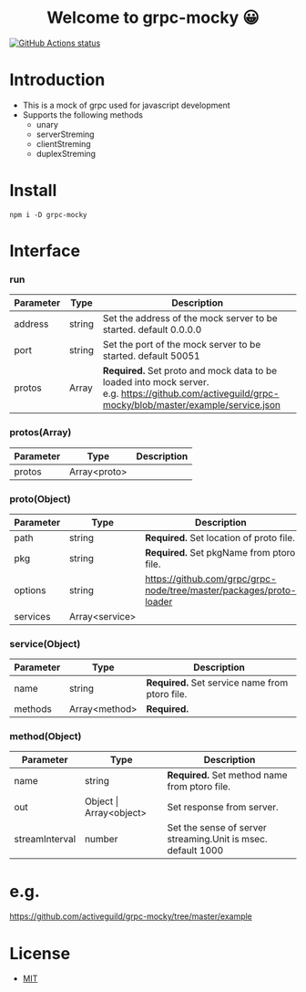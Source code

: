 <h1 align="center">Welcome to grpc-mocky 😀</h1>

<p align="left">
  <a href="https://github.com/actions/setup-node"><img alt="GitHub Actions status" src="https://github.com/activeguild/grpc-mocky/workflows/automatic%20release/badge.svg" style="max-width:100%;"></a>
</p>

# Introduction

- This is a mock of grpc used for javascript development
- Supports the following methods
  - unary
  - serverStreming
  - clientStreming
  - duplexStreming

# Install

```shell
npm i -D grpc-mocky
```

# Interface

### run

| Parameter | Type   | Description                                                                                                                                                  |
| --------- | ------ | ------------------------------------------------------------------------------------------------------------------------------------------------------------ |
| address   | string | Set the address of the mock server to be started. default 0.0.0.0                                                                                            |
| port      | string | Set the port of the mock server to be started. default 50051                                                                                                 |
| protos    | Array  | <b>Required.</b> Set proto and mock data to be loaded into mock server. <br> e.g. https://github.com/activeguild/grpc-mocky/blob/master/example/service.json |

### protos(Array)

| Parameter | Type           | Description |
| --------- | -------------- | ----------- |
| protos    | Array\<proto\> |             |

### proto(Object)

| Parameter | Type             | Description                                                         |
| --------- | ---------------- | ------------------------------------------------------------------- |
| path      | string           | <b>Required.</b> Set location of proto file.                        |
| pkg       | string           | <b>Required.</b> Set pkgName from ptoro file.                       |
| options   | string           | https://github.com/grpc/grpc-node/tree/master/packages/proto-loader |
| services  | Array\<service\> |                                                                     |

### service(Object)

| Parameter | Type            | Description                                        |
| --------- | --------------- | -------------------------------------------------- |
| name      | string          | <b>Required.</b> Set service name from ptoro file. |
| methods   | Array\<method\> | <b>Required.</b>                                   |

### method(Object)

| Parameter      | Type                      | Description                                                  |
| -------------- | ------------------------- | ------------------------------------------------------------ |
| name           | string                    | <b>Required.</b> Set method name from ptoro file.            |
| out            | Object \| Array\<object\> | Set response from server.                                    |
| streamInterval | number                    | Set the sense of server streaming.Unit is msec. default 1000 |

# e.g.

https://github.com/activeguild/grpc-mocky/tree/master/example

# License

- [MIT](https://github.com/activeguild/grpc-mocky/blob/master/LICENSE)
